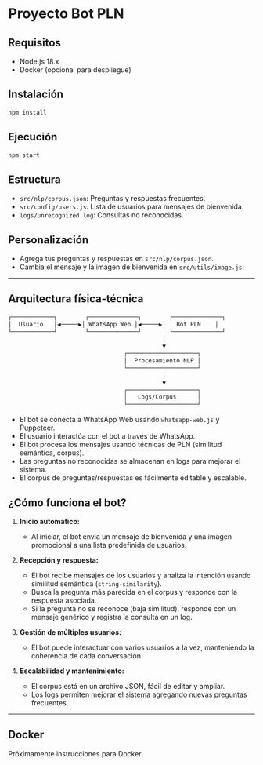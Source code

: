 # Proyecto Bot PLN

## Requisitos

- Node.js 18.x
- Docker (opcional para despliegue)

## Instalación

```bash
npm install
```

## Ejecución

```bash
npm start
```

## Estructura

- `src/nlp/corpus.json`: Preguntas y respuestas frecuentes.
- `src/config/users.js`: Lista de usuarios para mensajes de bienvenida.
- `logs/unrecognized.log`: Consultas no reconocidas.

## Personalización

- Agrega tus preguntas y respuestas en `src/nlp/corpus.json`.
- Cambia el mensaje y la imagen de bienvenida en `src/utils/image.js`.

---

## Arquitectura física-técnica

```bash
┌────────────┐        ┌──────────────┐        ┌──────────────┐
│  Usuario   │◀─────▶│ WhatsApp Web │◀─────▶│   Bot PLN    │
└────────────┘        └──────────────┘        └──────────────┘
                                            │
                                            ▼
                                 ┌────────────────────┐
                                 │  Procesamiento NLP │
                                 └────────────────────┘
                                            │
                                            ▼
                                 ┌────────────────────┐
                                 │   Logs/Corpus      │
                                 └────────────────────┘
```

- El bot se conecta a WhatsApp Web usando `whatsapp-web.js` y Puppeteer.
- El usuario interactúa con el bot a través de WhatsApp.
- El bot procesa los mensajes usando técnicas de PLN (similitud semántica, corpus).
- Las preguntas no reconocidas se almacenan en logs para mejorar el sistema.
- El corpus de preguntas/respuestas es fácilmente editable y escalable.

## ¿Cómo funciona el bot?

1. **Inicio automático:**
   - Al iniciar, el bot envía un mensaje de bienvenida y una imagen promocional a una lista predefinida de usuarios.

2. **Recepción y respuesta:**
   - El bot recibe mensajes de los usuarios y analiza la intención usando similitud semántica (`string-similarity`).
   - Busca la pregunta más parecida en el corpus y responde con la respuesta asociada.
   - Si la pregunta no se reconoce (baja similitud), responde con un mensaje genérico y registra la consulta en un log.

3. **Gestión de múltiples usuarios:**
   - El bot puede interactuar con varios usuarios a la vez, manteniendo la coherencia de cada conversación.

4. **Escalabilidad y mantenimiento:**
   - El corpus está en un archivo JSON, fácil de editar y ampliar.
   - Los logs permiten mejorar el sistema agregando nuevas preguntas frecuentes.

---

## Docker

Próximamente instrucciones para Docker.
